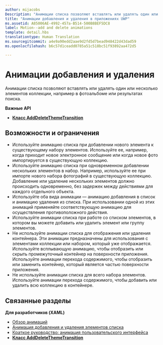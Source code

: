 ```yaml
---
author: mijacobs
Description: "Анимации списка позволяют вставлять или удалять один или несколько элементов коллекции, например в фотоальбоме или результатах поиска."
title: "Анимации добавления и удаления в приложениях UWP"
ms.assetid: A85006AE-4992-457a-B514-500B8BEF5DC8
label: Motion--add and delete animations
template: detail.hbs
translationtype: Human Translation
ms.sourcegitcommit: a4e9a90edd2aae9d2fd5d7bead948422d43dad59
ms.openlocfilehash: b6c57d1ceadd0785a51c518bc51f93892aa472d5

---
```


# Анимации добавления и удаления




Анимации списка позволяют вставлять или удалять один или несколько элементов коллекции, например в фотоальбоме или результатах поиска.

**Важные API**

-   [**Класс AddDeleteThemeTransition**](https://msdn.microsoft.com/library/windows/apps/br243048)


## Возможности и ограничения


-   Используйте анимацию списка при добавлении нового элемента к существующему набору элементов. Используйте ее, например, когда приходит новое электронное сообщение или когда новое фото импортируется в существующую коллекцию.
-   Используйте анимацию списка при одновременном добавлении нескольких элементов в набор. Например, используйте ее при импорте нового набора фотографий в существующую коллекцию. Добавление или удаление нескольких элементов должно происходить одновременно, без задержек между действиями для каждого отдельного объекта.
-   Используйте оба вида анимации — анимацию добавления в список и анимацию удаления из списка. При использовании одной из этих анимаций применяйте соответствующую анимацию для осуществления противоположного действия.
-   Используйте анимации списка при работе со списком элементов, в котором вы можете добавить или удалить элемент или группу элементов.
-   Не используйте анимации списка для отображения или удаления контейнера. Эти анимации предназначены для использования с элементами коллекции или набором, который уже отображается. Используйте всплывающую анимацию, чтобы отобразить или скрыть промежуточный контейнер на поверхности приложения. Используйте анимации перехода содержимого, чтобы отобразить или заменить контейнер, который является частью поверхности приложения.
-   Не используйте анимации списка для всего набора элементов. Используйте анимации перехода содержимого, чтобы добавить или удалить всю коллекцию в контейнере.



## Связанные разделы


**Для разработчиков (XAML)**
* [Обзор анимаций](https://msdn.microsoft.com/library/windows/apps/mt187350)
* [Анимация добавления и удаления элементов списка](https://msdn.microsoft.com/library/windows/apps/xaml/jj649430)
* [Краткое руководство: анимация пользовательского интерфейса](https://msdn.microsoft.com/library/windows/apps/xaml/hh452703)
* [**Класс AddDeleteThemeTransition**](https://msdn.microsoft.com/library/windows/apps/br243048)

 

 







<!--HONumber=Aug16_HO3-->


